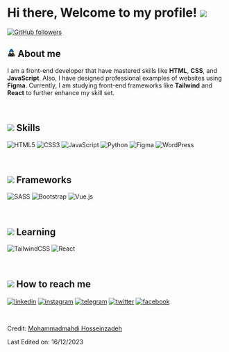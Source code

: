 # Hi there, Welcome to my profile! <img src="https://media.giphy.com/media/hvRJCLFzcasrR4ia7z/giphy.gif" width="25px">
[![GitHub followers](https://img.shields.io/github/followers/mmhosseinzadeh9190.svg?style=social&label=Follow)](https://github.com/mmhosseinzadeh9190?tab=followers)

## <img src="https://github.com/0xAbdulKhalid/0xAbdulKhalid/raw/main/assets/mdImages/about_me.gif" width="19px"> About me
I am a front-end developer that have mastered skills like **HTML**, **CSS**, and **JavaScript**. Also, I have designed professional examples of websites using **Figma**. Currently, I am studying front-end frameworks like **Tailwind** and **React** to further enhance my skill set.

<br>

## <img src="https://user-images.githubusercontent.com/5713670/87202985-820dcb80-c2b6-11ea-9f56-7ec461c497c3.gif" width ="21"> Skills
![HTML5](https://img.shields.io/badge/html5-%23E34F26.svg?style=for-the-badge&logo=html5&logoColor=white)
![CSS3](https://img.shields.io/badge/css3-%231572B6.svg?style=for-the-badge&logo=css3&logoColor=white)
![JavaScript](https://img.shields.io/badge/JavaScript%20-%23F7DF1E.svg?style=for-the-badge&logo=javascript&logoColor=black)
![Python](https://img.shields.io/badge/python-3670A0?style=for-the-badge&logo=python&logoColor=ffdd54)
![Figma](https://img.shields.io/badge/figma-%23F24E1E.svg?style=for-the-badge&logo=figma&logoColor=white)
![WordPress](https://img.shields.io/badge/WordPress-%23117AC9.svg?style=for-the-badge&logo=WordPress&logoColor=white)

<br>

## <img src="https://media.giphy.com/media/ObNTw8Uzwy6KQ/giphy.gif" width="18px"> Frameworks
![SASS](https://img.shields.io/badge/SASS-hotpink.svg?style=for-the-badge&logo=SASS&logoColor=white)
![Bootstrap](https://img.shields.io/badge/bootstrap-%23563D7C.svg?style=for-the-badge&logo=bootstrap&logoColor=white)
![Vue.js](https://img.shields.io/badge/vuejs-%2335495e.svg?style=for-the-badge&logo=vuedotjs&logoColor=%234FC08D)

<br>

## <img src="https://user-images.githubusercontent.com/5679180/79618120-0daffb80-80be-11ea-819e-d2b0fa904d07.gif" width="19px"> Learning
![TailwindCSS](https://img.shields.io/badge/tailwindcss-%2338B2AC.svg?style=for-the-badge&logo=tailwind-css&logoColor=white)
![React](https://img.shields.io/badge/react-%2320232a.svg?style=for-the-badge&logo=react&logoColor=%2361DAFB) 

<br>

## <img src="https://media.giphy.com/media/hS3IR40sIwRl6zUyrQ/giphy.gif" width="25"> How to reach me
<a href="" target="blank"><img align="center" src="https://mhosseinzadeh.host.webr.ir/img/linkedin.svg" alt="linkedin" height="30" width="30"></a>
<a href="" target="blank"><img align="center" src="https://mhosseinzadeh.host.webr.ir/img/instagram.svg" alt="instagram" height="30" width="30"></a>
<a href="" target="blank"><img align="center" src="https://mhosseinzadeh.host.webr.ir/img/telegram.svg" alt="telegram" height="30" width="30"></a>
<a href="" target="blank"><img align="center" src="https://mhosseinzadeh.host.webr.ir/img/twitter.svg" alt="twitter" height="30" width="30"></a>
<a href="" target="blank"><img align="center" src="https://mhosseinzadeh.host.webr.ir/img/facebook.svg" alt="facebook" height="30" width="30"></a>

<br>

Credit: [Mohammadmahdi Hosseinzadeh](https://github.com/mmhosseinzadeh9190)

Last Edited on: 16/12/2023

<!-- <picture><img src="https://media.giphy.com/media/O51MQ3DduOcGW6ofR3/giphy.gif" width="20"></img></picture>-->

<!--
**mmhosseinzadeh9190/mmhosseinzadeh9190** is a ✨ _special_ ✨ repository because its `README.md` (this file) appears on your GitHub profile.

- 🔭 I’m currently working on ...
- 🌱 I’m currently learning ...
- 👯 I’m looking to collaborate on ...
- 🤔 I’m looking for help with ...
- 💬 Ask me about ...
- 📫 How to reach me: ...
- 😄 Pronouns: ...
- ⚡ Fun fact: ...
-->
